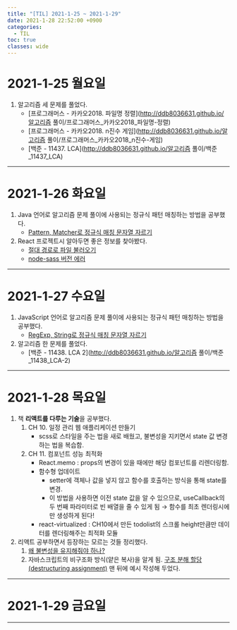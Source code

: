 ```yaml
---
title: "[TIL] 2021-1-25 ~ 2021-1-29"
date: 2021-1-28 22:52:00 +0900
categories:
  - TIL
toc: true
classes: wide
---
```


# 2021-1-25 월요일

1. 알고리즘 세 문제를 풀었다.
   - [프로그래머스 - 카카오2018. 파일명 정렬](http://ddb8036631.github.io/알고리즘 풀이/프로그래머스_카카오2018_파일명-정렬)
   - [프로그래머스 - 카카오2018. n진수 게임](http://ddb8036631.github.io/알고리즘 풀이/프로그래머스_카카오2018_n진수-게임)
   - [백준 - 11437. LCA](http://ddb8036631.github.io/알고리즘 풀이/백준_11437_LCA)

---

# 2021-1-26 화요일

1. Java 언어로 알고리즘 문제 풀이에 사용되는 정규식 패턴 매칭하는 방법을 공부했다.
   - [Pattern, Matcher로 정규식 매칭 문자열 자르기](http://ddb8036631.github.io/java/Java_Pattern,-Matcher로-정규식-매칭-문자열-자르기)
2. React 프로젝트시 알아두면 좋은 정보를 찾아봤다.
   - [절대 경로로 파일 불러오기](http://ddb8036631.github.io/react/React_절대-경로로-파일-불러오기)
   - [node-sass 버전 에러](http://ddb8036631.github.io/react/React_node-sass-버전-에러)

---

# 2021-1-27 수요일

1. JavaScript 언어로 알고리즘 문제 풀이에 사용되는 정규식 패턴 매칭하는 방법을 공부했다.
   - [RegExp, String로 정규식 매칭 문자열 자르기](http://ddb8036631.github.io/javascript/JS_RegExp,-String으로-정규식-매칭-문자열-자르기)
2. 알고리즘 한 문제를 풀었다.
   - [백준 - 11438. LCA 2](http://ddb8036631.github.io/알고리즘 풀이/백준_11438_LCA-2)

---

# 2021-1-28 목요일

1. 책 **리액트를 다루는 기술**을 공부했다.
   1. CH 10. 일정 관리 웹 애플리케이션 만들기
      - scss로 스타일을 주는 법을 새로 배웠고, 불변성을 지키면서 state 값 변경하는 법을 복습함.
   2. CH 11. 컴포넌트 성능 최적화
      - React.memo : props의 변경이 있을 때에만 해당 컴포넌트를 리렌더링함.
      - 함수형 업데이트
        - setter에 객체나 값을 넣지 않고 함수를 호출하는 방식을 통해 state를 변경.
        - 이 방법을 사용하면 이전 state 값을 알 수 있으므로, useCallback의 두 번째 파라미터로 빈 배열을 줄 수 있게 됨 → 함수를 최초 렌더링시에만 생성하게 된다!
      - react-virtualized : CH10에서 만든 todolist의 스크롤 height만큼만 데이터를 렌더링해주는 최적화 모듈
2. 리액트 공부하면서 등장하는 모르는 것들 정리했다.
   1. [왜 불변성을 유지해줘야 하나?](http://ddb8036631.github.io/react/React_왜-불변성을-유지해줘야-하나?)
   2. 자바스크립트의 비구조화 방식(얕은 복사)을 알게 됨. [구조 분해 할당(destructuring assignment)](http://ddb8036631.github.io/javascript/JS_구조-분해-할당(destructuring-assignment)) 맨 뒤에 예시 작성해 두었다.

---

# 2021-1-29 금요일

---